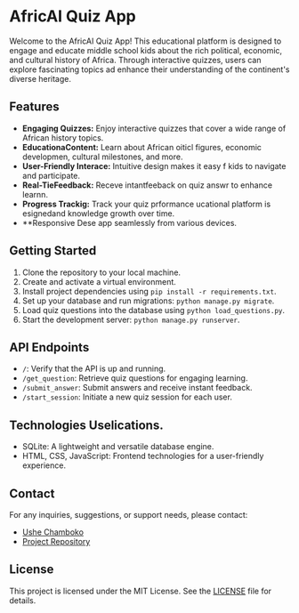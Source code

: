 # AfricAI Quiz App

Welcome to the AfricAI Quiz App! This educational platform is designed to engage and educate middle school kids about the rich political, economic, and cultural history of Africa. Through interactive quizzes, users can explore fascinating topics ad enhance their understanding of the continent's diverse heritage.

## Features

- **Engaging Quizzes:** Enjoy interactive quizzes that cover a wide range of African history topics.
- **EducationaContent:** Learn about African oiticl figures, economic developmen, cultural milestones, and more.
- **User-Friendly Interace:** Intuitive design makes it easy f kids to navigate and participate.
- **Real-TieFeedback:** Receve intantfeeback on quiz answr to enhance learnn.
- **Progress Trackig:** Track your quiz prformance ucational platform is esignedand knowledge growth over time.
- **Responsive Dese app seamlessly from various devices.

## Getting Started

1. Clone the repository to your local machine.
2. Create and activate a virtual environment.
3. Install project dependencies using `pip install -r requirements.txt`.
4. Set up your database and run migrations: `python manage.py migrate`.
5. Load quiz questions into the database using `python load_questions.py`.
6. Start the development server: `python manage.py runserver`.

## API Endpoints

- `/`: Verify that the API is up and running.
- `/get_question`: Retrieve quiz questions for engaging learning.
- `/submit_answer`: Submit answers and receive instant feedback.
- `/start_session`: Initiate a new quiz session for each user.

## Technologies Uselications.
- SQLite: A lightweight and versatile database engine.
- HTML, CSS, JavaScript: Frontend technologies for a user-friendly experience.

## Contact

For any inquiries, suggestions, or support needs, please contact:
- [Ushe Chamboko](mailto:thatwhite@gmail.com)
- [Project Repository](https://github.com/Ushecoder54/Django_Quiz_App_Backend)

## License

This project is licensed under the MIT License. See the [LICENSE](LICENSE) file for details.
